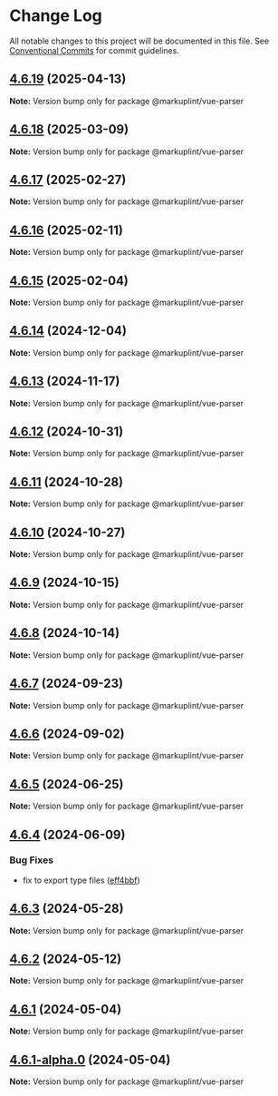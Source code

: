 # Change Log

All notable changes to this project will be documented in this file.
See [Conventional Commits](https://conventionalcommits.org) for commit guidelines.

## [4.6.19](https://github.com/markuplint/markuplint/compare/@markuplint/vue-parser@4.6.18...@markuplint/vue-parser@4.6.19) (2025-04-13)

**Note:** Version bump only for package @markuplint/vue-parser

## [4.6.18](https://github.com/markuplint/markuplint/compare/@markuplint/vue-parser@4.6.17...@markuplint/vue-parser@4.6.18) (2025-03-09)

**Note:** Version bump only for package @markuplint/vue-parser

## [4.6.17](https://github.com/markuplint/markuplint/compare/@markuplint/vue-parser@4.6.16...@markuplint/vue-parser@4.6.17) (2025-02-27)

**Note:** Version bump only for package @markuplint/vue-parser

## [4.6.16](https://github.com/markuplint/markuplint/compare/@markuplint/vue-parser@4.6.15...@markuplint/vue-parser@4.6.16) (2025-02-11)

**Note:** Version bump only for package @markuplint/vue-parser

## [4.6.15](https://github.com/markuplint/markuplint/compare/@markuplint/vue-parser@4.6.14...@markuplint/vue-parser@4.6.15) (2025-02-04)

**Note:** Version bump only for package @markuplint/vue-parser

## [4.6.14](https://github.com/markuplint/markuplint/compare/@markuplint/vue-parser@4.6.13...@markuplint/vue-parser@4.6.14) (2024-12-04)

**Note:** Version bump only for package @markuplint/vue-parser

## [4.6.13](https://github.com/markuplint/markuplint/compare/@markuplint/vue-parser@4.6.12...@markuplint/vue-parser@4.6.13) (2024-11-17)

**Note:** Version bump only for package @markuplint/vue-parser

## [4.6.12](https://github.com/markuplint/markuplint/compare/@markuplint/vue-parser@4.6.11...@markuplint/vue-parser@4.6.12) (2024-10-31)

**Note:** Version bump only for package @markuplint/vue-parser

## [4.6.11](https://github.com/markuplint/markuplint/compare/@markuplint/vue-parser@4.6.10...@markuplint/vue-parser@4.6.11) (2024-10-28)

**Note:** Version bump only for package @markuplint/vue-parser

## [4.6.10](https://github.com/markuplint/markuplint/compare/@markuplint/vue-parser@4.6.9...@markuplint/vue-parser@4.6.10) (2024-10-27)

**Note:** Version bump only for package @markuplint/vue-parser

## [4.6.9](https://github.com/markuplint/markuplint/compare/@markuplint/vue-parser@4.6.8...@markuplint/vue-parser@4.6.9) (2024-10-15)

**Note:** Version bump only for package @markuplint/vue-parser

## [4.6.8](https://github.com/markuplint/markuplint/compare/@markuplint/vue-parser@4.6.7...@markuplint/vue-parser@4.6.8) (2024-10-14)

**Note:** Version bump only for package @markuplint/vue-parser

## [4.6.7](https://github.com/markuplint/markuplint/compare/@markuplint/vue-parser@4.6.6...@markuplint/vue-parser@4.6.7) (2024-09-23)

**Note:** Version bump only for package @markuplint/vue-parser

## [4.6.6](https://github.com/markuplint/markuplint/compare/@markuplint/vue-parser@4.6.5...@markuplint/vue-parser@4.6.6) (2024-09-02)

**Note:** Version bump only for package @markuplint/vue-parser

## [4.6.5](https://github.com/markuplint/markuplint/compare/@markuplint/vue-parser@4.6.4...@markuplint/vue-parser@4.6.5) (2024-06-25)

**Note:** Version bump only for package @markuplint/vue-parser

## [4.6.4](https://github.com/markuplint/markuplint/compare/@markuplint/vue-parser@4.6.3...@markuplint/vue-parser@4.6.4) (2024-06-09)

### Bug Fixes

- fix to export type files ([eff4bbf](https://github.com/markuplint/markuplint/commit/eff4bbfd127574809dc5e15d7cafe87699758ee0))

## [4.6.3](https://github.com/markuplint/markuplint/compare/@markuplint/vue-parser@4.6.2...@markuplint/vue-parser@4.6.3) (2024-05-28)

**Note:** Version bump only for package @markuplint/vue-parser

## [4.6.2](https://github.com/markuplint/markuplint/compare/@markuplint/vue-parser@4.6.1...@markuplint/vue-parser@4.6.2) (2024-05-12)

**Note:** Version bump only for package @markuplint/vue-parser

## [4.6.1](https://github.com/markuplint/markuplint/compare/@markuplint/vue-parser@4.6.1-alpha.0...@markuplint/vue-parser@4.6.1) (2024-05-04)

**Note:** Version bump only for package @markuplint/vue-parser

## [4.6.1-alpha.0](https://github.com/markuplint/markuplint/compare/@markuplint/vue-parser@4.6.0...@markuplint/vue-parser@4.6.1-alpha.0) (2024-05-04)

**Note:** Version bump only for package @markuplint/vue-parser

